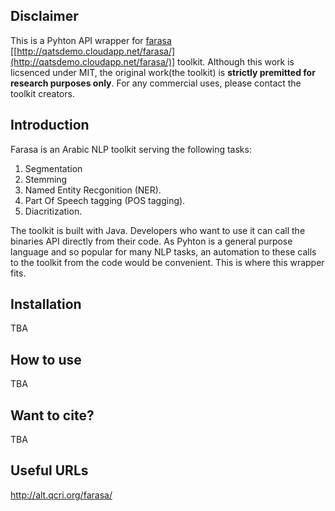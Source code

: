 ## Disclaimer

This is a Pyhton API wrapper for [farasa](http://qatsdemo.cloudapp.net/farasa/) [[http://qatsdemo.cloudapp.net/farasa/](http://qatsdemo.cloudapp.net/farasa/)] toolkit. Although this work is licsenced under MIT, the original work(the toolkit) is __strictly premitted for research purposes only__. For any commercial uses, please contact the toolkit creators.

 ## Introduction
 Farasa is  an Arabic NLP toolkit serving the following tasks:
 1. Segmentation
 2. Stemming
 3. Named Entity Recgonition (NER).
 4. Part Of Speech tagging (POS tagging).
 5. Diacritization.

The toolkit is built with Java. Developers who want to use it can call the binaries API directly from their code.
As Pyhton is a general purpose language and so popular for many NLP tasks, an automation to these calls to the toolkit from the code would be convenient. This is where this wrapper fits.

## Installation
TBA
## How to use
TBA
## Want to cite?
TBA
## Useful URLs
http://alt.qcri.org/farasa/
<!--stackedit_data:
eyJoaXN0b3J5IjpbNDUzMDA3MDIyLC02NDkwMjE0NSwzNTg2NT
MzOTJdfQ==
-->
